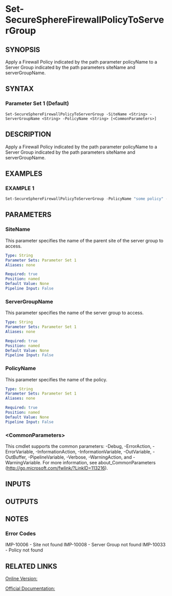 ﻿# Set-SecureSphereFirewallPolicyToServerGroup

## SYNOPSIS
Apply a Firewall Policy indicated by the path parameter policyName to a Server Group indicated by the path parameters siteName and serverGroupName.

## SYNTAX

### Parameter Set 1 (Default)
```
Set-SecureSphereFirewallPolicyToServerGroup -SiteName <String> -ServerGroupName <String> -PolicyName <String> [<CommonParameters>]
```

## DESCRIPTION
Apply a Firewall Policy indicated by the path parameter policyName to a Server Group indicated by the path parameters siteName and serverGroupName.

## EXAMPLES

### EXAMPLE 1

```powershell
Set-SecureSphereFirewallPolicyToServerGroup -PolicyName "some policy" -ServerGroupName "some group" -SiteName " som site"
```

## PARAMETERS

### SiteName
This parameter specifies the name of the parent site of the server group to access.

```yaml
Type: String
Parameter Sets: Parameter Set 1
Aliases: none

Required: true
Position: named
Default Value: None
Pipeline Input: False
```

### ServerGroupName
This parameter specifies the name of the server group to access.

```yaml
Type: String
Parameter Sets: Parameter Set 1
Aliases: none

Required: true
Position: named
Default Value: None
Pipeline Input: False
```

### PolicyName
This parameter specifies the name of the policy.

```yaml
Type: String
Parameter Sets: Parameter Set 1
Aliases: none

Required: true
Position: named
Default Value: None
Pipeline Input: False
```

### \<CommonParameters\>
This cmdlet supports the common parameters: -Debug, -ErrorAction, -ErrorVariable, -InformationAction, -InformationVariable, -OutVariable, -OutBuffer, -PipelineVariable, -Verbose, -WarningAction, and -WarningVariable. For more information, see about_CommonParameters (http://go.microsoft.com/fwlink/?LinkID=113216).

## INPUTS

## OUTPUTS

## NOTES

### Error Codes
IMP-10006 - Site not found
IMP-10008 - Server Group not found
IMP-10033 - Policy not found

## RELATED LINKS

[Online Version:](https://github.com/akshinmustafayev/SecureSpherePS/tree/master/Documentation)

[Official Documentation:](https://docs.imperva.com/bundle/v13.6-api-reference-guide/page/61899.htm)




